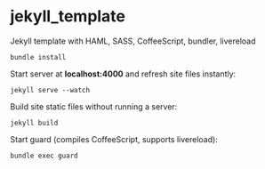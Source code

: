 jekyll_template
===============

Jekyll template with HAML, SASS, CoffeeScript, bundler, livereload


```
bundle install
```
  
Start server at **localhost:4000**
and refresh site files instantly:

```
jekyll serve --watch
``` 

Build site static files without running a server:

```
jekyll build
``` 

Start guard (compiles CoffeeScript, supports livereload):

```
bundle exec guard
``` 
